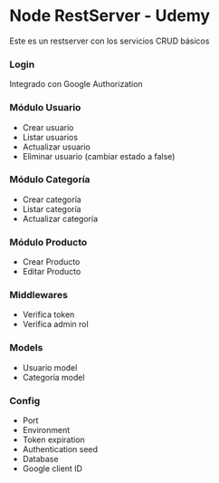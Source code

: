 # Node RestServer - Udemy

Este es un restserver con los servicios CRUD básicos

### Login

Integrado con Google Authorization

### Módulo Usuario

- Crear usuario
- Listar usuarios
- Actualizar usuario
- Eliminar usuario (cambiar estado a false)

### Módulo Categoría

- Crear categoría
- Listar categoría
- Actualizar categoría

### Módulo Producto

- Crear Producto
- Editar Producto

### Middlewares

- Verifica token
- Verifica admin rol

### Models

- Usuario model
- Categoría model

### Config

- Port
- Environment
- Token expiration
- Authentication seed
- Database
- Google client ID

